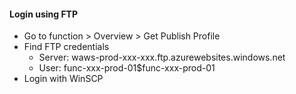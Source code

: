 #### Login using FTP
- Go to function > Overview > Get Publish Profile
- Find FTP credentials
    - Server: waws-prod-xxx-xxx.ftp.azurewebsites.windows.net
    - User: func-xxx-prod-01\$func-xxx-prod-01
- Login with WinSCP

